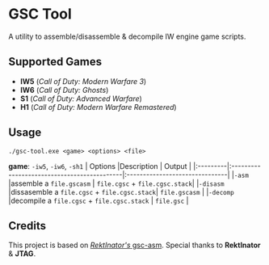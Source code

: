 # GSC Tool
A utility to assemble/disassemble & decompile IW engine game scripts.
## Supported Games 
- **IW5** (*Call of Duty: Modern Warfare 3*)
- **IW6** (*Call of Duty: Ghosts*)
- **S1** (*Call of Duty: Advanced Warfare*)
- **H1** (*Call of Duty: Modern Warfare Remastered*)
## Usage
``./gsc-tool.exe <game> <options> <file>``

**game**: `-iw5`, `-iw6`, `-sh1`
| Options  |Description                                  | Output                         |
|:---------|:--------------------------------------------|:-------------------------------|
|`-asm`    |assemble a `file.gscasm`                     | `file.cgsc` + `file.cgsc.stack`|
|`-disasm` |dissasemble a `file.cgsc` + `file.cgsc.stack`| `file.gscasm`                  |
|`-decomp` |decompile a `file.cgsc` + `file.cgsc.stack`  | `file.gsc`                     |
## Credits
This project is based on  [*RektInator's* gsc-asm](https://github.com/ZoneTool/gsc-asm). Special thanks to **RektInator** & **JTAG**.